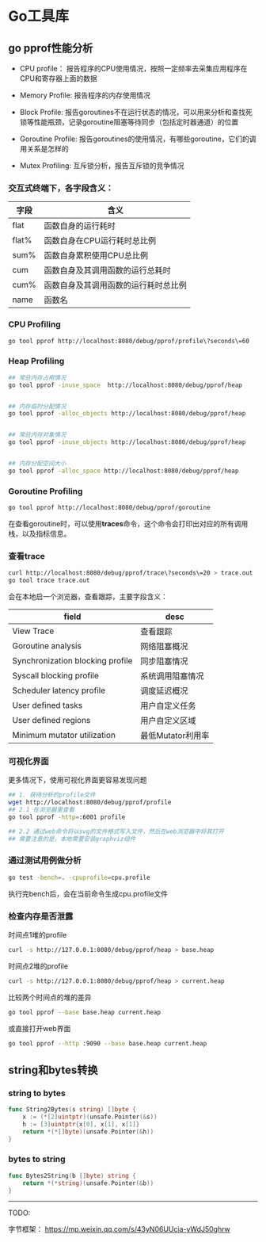 # Go工具库

## go pprof性能分析

- CPU profile： 报告程序的CPU使用情况，按照一定频率去采集应用程序在CPU和寄存器上面的数据

- Memory Profile: 报告程序的内存使用情况

- Block Profile: 报告goroutines不在运行状态的情况，可以用来分析和查找死锁等性能瓶颈，记录goroutine阻塞等待同步（包括定时器通道）的位置

- Goroutine Profile: 报告goroutines的使用情况，有哪些goroutine，它们的调用关系是怎样的

- Mutex Profiling: 互斥锁分析，报告互斥锁的竞争情况



### 交互式终端下，各字段含义：

| 字段    | 含义                 |
| ----- | ------------------ |
| flat  | 函数自身的运行耗时          |
| flat% | 函数自身在CPU运行耗时总比例    |
| sum%  | 函数自身累积使用CPU总比例     |
| cum   | 函数自身及其调用函数的运行总耗时   |
| cum%  | 函数自身及其调用函数的运行耗时总比例 |
| name  | 函数名                |



### CPU Profiling

```bash
go tool pprof http://localhost:8080/debug/pprof/profile\?seconds\=60
```



### Heap Profiling

```bash
## 常驻内存占用情况
go tool pprof -inuse_space  http://localhost:8080/debug/pprof/heap


## 内存临时分配情况
go tool pprof -alloc_objects http://localhost:8080/debug/pprof/heap


## 常驻内存对象情况
go tool pprof -inuse_objects http://localhost:8080/debug/pprof/heap


## 内存分配空间大小
go tool pprof -alloc_space http://localhost:8080/debug/pprof/heap
```



### Goroutine Profiling

```bash
go tool pprof http://localhost:8080/debug/pprof/goroutine
```



在查看goroutine时，可以使用**traces**命令，这个命令会打印出对应的所有调用栈，以及指标信息。



### 查看trace

```bash
curl http://localhost:8080/debug/pprof/trace\?seconds\=20 > trace.out
go tool trace trace.out
```



会在本地启一个浏览器，查看跟踪，主要字段含义：

| field                            | desc         |
| -------------------------------- | ------------ |
| View Trace                       | 查看跟踪         |
| Goroutine analysis               | 网络阻塞概况       |
| Synchronization blocking profile | 同步阻塞情况       |
| Syscall blocking profile         | 系统调用阻塞情况     |
| Scheduler latency profile        | 调度延迟概况       |
| User defined tasks               | 用户自定义任务      |
| User defined regions             | 用户自定义区域      |
| Minimum mutator utilization      | 最低Mutator利用率 |





### 可视化界面

更多情况下，使用可视化界面更容易发现问题

```bash
## 1. 获待分析的profile文件
wget http://localhost:8080/debug/pprof/profile
## 2.1 在浏览器里查看
go tool pprof -http=:6001 profile

## 2.2 通过web命令将以svg的文件格式写入文件，然后在web浏览器中将其打开
## 需要注意的是，本地需要安装graphviz组件
```



### 通过测试用例做分析

```bash
go test -bench=. -cpuprofile=cpu.profile
```



执行完bench后，会在当前命令生成cpu.profile文件



### 检查内存是否泄露

时间点1堆的profile

```bash
curl -s http://127.0.0.1:8080/debug/pprof/heap > base.heap
```

时间点2堆的profile

```bash
curl -s http://127.0.0.1:8080/debug/pprof/heap > current.heap
```

比较两个时间点的堆的差异

```bash
go tool pprof --base base.heap current.heap
```

或直接打开web界面

```bash
go tool pprof --http :9090 --base base.heap current.heap
```



## string和bytes转换

### string to bytes

```go
func String2Bytes(s string) []byte {
    x := (*[2]uintptr)(unsafe.Pointer(&s))
    h := [3]uintptr{x[0], x[1], x[1]}
    return *(*[]byte)(unsafe.Pointer(&h))
}
```

### bytes to string

```go
func Bytes2String(b []byte) string {
    return *(*string)(unsafe.Pointer(&b))
}
```





---

TODO:

字节框架： https://mp.weixin.qq.com/s/43yN06UUcia-yWdJ50ghrw
